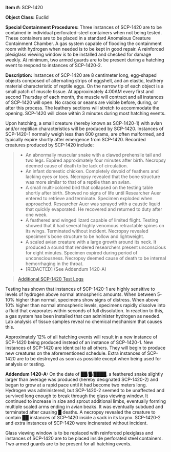 **Item #:** SCP-1420

**Object Class:** Euclid

**Special Containment Procedures:** Three instances of SCP-1420 are to be contained in individual perforated-steel containers when not being tested. These containers are to be placed in a standard Anomalous Creature Containment Chamber. A gas system capable of flooding the containment room with hydrogen when needed is to be kept in good repair. A reinforced plexiglass viewing window is to be installed and checked for damage weekly. At minimum, two armed guards are to be present during a hatching event to respond to instances of SCP-1420-2.

**Description:** Instances of SCP-1420 are 8 centimeter long, egg-shaped objects composed of alternating strips of eggshell, and an elastic, leathery material characteristic of reptile eggs. On the narrow tip of each object is a small patch of muscle tissue. At approximately 4:00AM every first and second Thursday of each month, the muscle will contract and all instances of SCP-1420 will open. No cracks or seams are visible before, during, or after this process. The leathery sections will stretch to accommodate the opening. SCP-1420 will close within 3 minutes during most hatching events.

Upon hatching, a small creature (hereby known as SCP-1420-1) with avian and/or reptilian characteristics will be produced by SCP-1420. Instances of SCP-1420-1 normally weigh less than 600 grams, are often malformed, and typically expire shortly after emergence from SCP-1420. Recorded creatures produced by SCP-1420 include:

> *   An abnormally muscular snake with a clawed prehensile tail and two legs. Expired approximately four minutes after birth. Necropsy deemed cause of death to be lack of circulation.
> *   An infant domestic chicken. Completely devoid of feathers and lacking eyes or toes. Necropsy revealed that the bone structure was more similar to that of a reptile than an avian.
> *   A small multi-colored bird that collapsed on the testing table shortly after birth. Showed no signs of life until Researcher Auer entered to retrieve and terminate. Specimen exploded when approached. Researcher Auer was sprayed with a caustic liquid that quickly evaporated. He recovered and returned to duty after one week.
> *   A feathered and winged lizard capable of limited flight. Testing showed that it had several highly venomous retractable spines on its wings. Terminated without incident. Necropsy revealed specimen's bone structure to be hollow and lightweight.
> *   A scaled avian creature with a large growth around its neck. It produced a sound that rendered researchers present unconscious for eight minutes. Specimen expired during period of unconsciousness. Necropsy deemed cause of death to be internal hemorrhaging in the throat.
> *   \[REDACTED\] (See Addendum 1420-A)

> [Additional SCP-1420 Test Logs](/additional-scp-1420-test-logs-can-be-found-here)

Testing has shown that instances of SCP-1420-1 are highly sensitive to levels of hydrogen above normal atmospheric amounts. When between 5-10% higher than normal, specimens show signs of distress. When above 10% higher than normal atmospheric levels, specimens rapidly dissolve into a fluid that evaporates within seconds of full dissolution. In reaction to this, a gas system has been installed that can administer hydrogen as needed. Lab analysis of tissue samples reveal no chemical mechanism that causes this.

Approximately 12% of all hatching events will result in a new instance of SCP-1420 being produced instead of an instance of SCP-1420-1. New instances of SCP-1420 are identical to all others. They will begin to produce new creatures on the aforementioned schedule. Extra instances of SCP-1420 are to be destroyed as soon as possible except when being used for analysis or testing.

**Addendum 1420-A:** On the date of ██/█/████, a feathered snake slightly larger than average was produced (hereby designated SCP-1420-2) and began to grow at a rapid pace until it had become two meters long. Hydrogen was administered, but SCP-1420-2 seemed to be unaffected and survived long enough to break through the glass viewing window. It continued to increase in size and sprout additional limbs, eventually forming multiple scaled arms ending in avian beaks. It was eventually subdued and terminated after causing █ deaths. A necropsy revealed the creature to contain ██ instances of SCP-1420 inside a sack in its larynx. SCP-1420-2 and extra instances of SCP-1420 were incinerated without incident.

Glass viewing window is to be replaced with reinforced plexiglass and instances of SCP-1420 are to be placed inside perforated steel containers. Two armed guards are to be present for all hatching events.